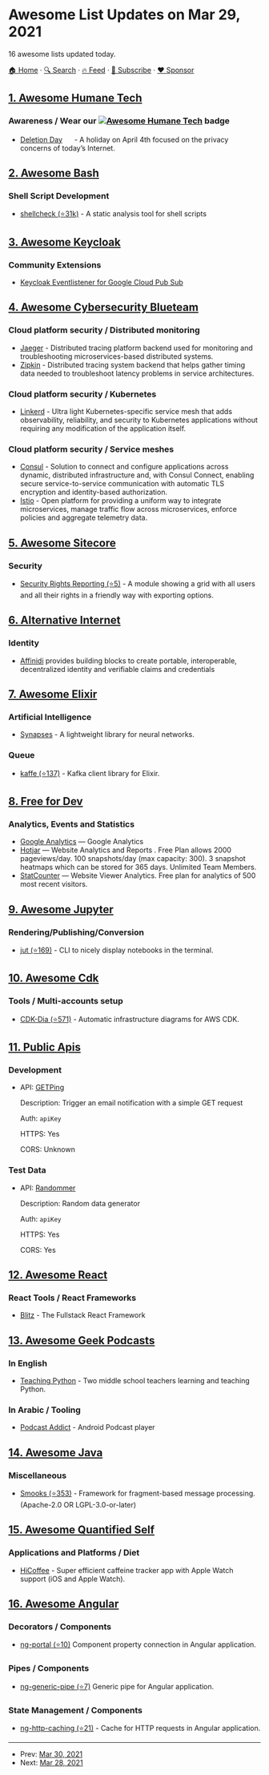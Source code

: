 # Awesome List Updates on Mar 29, 2021

16 awesome lists updated today.

[🏠 Home](/README.md) · [🔍 Search](https://www.trackawesomelist.com/search/) · [🔥 Feed](https://www.trackawesomelist.com/rss.xml) · [📮 Subscribe](https://trackawesomelist.us17.list-manage.com/subscribe?u=d2f0117aa829c83a63ec63c2f&id=36a103854c) · [❤️  Sponsor](https://github.com/sponsors/theowenyoung)



## [1. Awesome Humane Tech](/content/humanetech-community/awesome-humane-tech/README.md)

### Awareness / Wear our   [![Awesome Humane Tech](https://raw.githubusercontent.com/humanetech-community/awesome-humane-tech/main/humane-tech-badge.svg?sanitize=true)](https://github.com/humanetech-community/awesome-humane-tech)   badge

*   [Deletion Day](https://deletionday.com) [<img src="https://raw.githubusercontent.com/humanetech-community/awesome-humane-tech/main/logo/github.svg?sanitize=true" width="16"/>](https://github.com/deletionday/site) - A holiday on April 4th focused on the privacy concerns of today’s Internet.

## [2. Awesome Bash](/content/awesome-lists/awesome-bash/README.md)

### Shell Script Development

*   [shellcheck (⭐31k)](https://github.com/koalaman/shellcheck) - A static analysis tool for shell scripts

## [3. Awesome Keycloak](/content/thomasdarimont/awesome-keycloak/README.md)

### Community Extensions

*   [Keycloak Eventlistener for Google Cloud Pub Sub](https://github.com/acesso-io/keycloak-event-listener-gcpubsub)

## [4. Awesome Cybersecurity Blueteam](/content/fabacab/awesome-cybersecurity-blueteam/README.md)

### Cloud platform security / Distributed monitoring

*   [Jaeger](https://www.jaegertracing.io/) - Distributed tracing platform backend used for monitoring and troubleshooting microservices-based distributed systems.
*   [Zipkin](https://zipkin.io/) - Distributed tracing system backend that helps gather timing data needed to troubleshoot latency problems in service architectures.

### Cloud platform security / Kubernetes

*   [Linkerd](https://linkerd.io/) - Ultra light Kubernetes-specific service mesh that adds observability, reliability, and security to Kubernetes applications without requiring any modification of the application itself.

### Cloud platform security / Service meshes

*   [Consul](https://consul.io/) - Solution to connect and configure applications across dynamic, distributed infrastructure and, with Consul Connect, enabling secure service-to-service communication with automatic TLS encryption and identity-based authorization.
*   [Istio](https://istio.io/) - Open platform for providing a uniform way to integrate microservices, manage traffic flow across microservices, enforce policies and aggregate telemetry data.

## [5. Awesome Sitecore](/content/MartinMiles/awesome-sitecore/README.md)

### Security

*   [Security Rights Reporting (⭐5)](https://github.com/jbluemink/Sitecore-Security-Rights-Reporting) - A module showing a grid with all users and all their rights in a friendly way with exporting options.

## [6. Alternative Internet](/content/redecentralize/alternative-internet/README.md)

### Identity

*   [Affinidi](https://www.affinidi.com) provides building blocks to create portable, interoperable, decentralized identity and verifiable claims and credentials

## [7. Awesome Elixir](/content/h4cc/awesome-elixir/README.md)

### Artificial Intelligence

*   [Synapses](https://mrdimosthenis.github.io/Synapses/?elixir) - A lightweight library for neural networks.

### Queue

*   [kaffe (⭐137)](https://github.com/spreedly/kaffe) - Kafka client library for Elixir.

## [8. Free for Dev](/content/ripienaar/free-for-dev/README.md)

### Analytics, Events and Statistics

*   [Google Analytics](https://analytics.google.com/) — Google Analytics
*   [Hotjar](https://hotjar.com) — Website Analytics and Reports . Free Plan allows 2000 pageviews/day. 100 snapshots/day (max capacity: 300). 3 snapshot heatmaps which can be stored for 365 days. Unlimited Team Members.
*   [StatCounter](https://statcounter.com/) — Website Viewer Analytics. Free plan for analytics of 500 most recent visitors.

## [9. Awesome Jupyter](/content/markusschanta/awesome-jupyter/README.md)

### Rendering/Publishing/Conversion

*   [jut (⭐169)](https://github.com/kracekumar/jut) - CLI to nicely display notebooks in the terminal.

## [10. Awesome Cdk](/content/kalaiser/awesome-cdk/README.md)

### Tools / Multi-accounts setup

*   [CDK-Dia (⭐571)](https://github.com/pistazie/cdk-dia) - Automatic infrastructure diagrams for AWS CDK.

## [11. Public Apis](/content/public-apis/public-apis/README.md)

### Development

- API: [GETPing](https://www.getping.info)

  Description: Trigger an email notification with a simple GET request

  Auth: `apiKey`

  HTTPS: Yes

  CORS: Unknown



### Test Data

- API: [Randommer](https://randommer.io/randommer-api)

  Description: Random data generator

  Auth: `apiKey`

  HTTPS: Yes

  CORS: Yes



## [12. Awesome React](/content/enaqx/awesome-react/README.md)

### React Tools / React Frameworks

*   [Blitz](https://blitzjs.com) - The Fullstack React Framework

## [13. Awesome Geek Podcasts](/content/ayr-ton/awesome-geek-podcasts/README.md)

### In English

*   [Teaching Python](https://www.teachingpython.fm/) - Two middle school teachers learning and teaching Python.

### In Arabic / Tooling

*   [Podcast Addict](https://podcastaddict.com/app) - Android Podcast player

## [14. Awesome Java](/content/akullpp/awesome-java/README.md)

### Miscellaneous

*   [Smooks (⭐353)](https://github.com/smooks/smooks) - Framework for fragment-based message processing. (Apache-2.0 OR LGPL-3.0-or-later)

## [15. Awesome Quantified Self](/content/woop/awesome-quantified-self/README.md)

### Applications and Platforms / Diet

*   [HiCoffee](https://apps.apple.com/us/app/hicoffee-caffeine-tracker/id1507361706) - Super efficient caffeine tracker app with Apple Watch support (iOS and Apple Watch).

## [16. Awesome Angular](/content/PatrickJS/awesome-angular/README.md)

### Decorators / Components

*   [ng-portal (⭐10)](https://github.com/nigrosimone/ng-portal) Component property connection in Angular application.

### Pipes / Components

*   [ng-generic-pipe (⭐7)](https://github.com/nigrosimone/ng-generic-pipe) Generic pipe for Angular application.

### State Management / Components

*   [ng-http-caching (⭐21)](https://github.com/nigrosimone/ng-http-caching) - Cache for HTTP requests in Angular application.

---

- Prev: [Mar 30, 2021](/content/2021/03/30/README.md)
- Next: [Mar 28, 2021](/content/2021/03/28/README.md)
